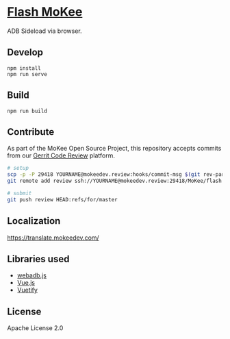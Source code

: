 [Flash MoKee](https://flash.mokeedev.com)
==========

ADB Sideload via browser.

## Develop

```
npm install
npm run serve
```

## Build

```
npm run build
```

## Contribute

As part of the MoKee Open Source Project, this repository accepts commits
from our [Gerrit Code Review](https://mokeedev.review/) platform.

```sh
# setup
scp -p -P 29418 YOURNAME@mokeedev.review:hooks/commit-msg $(git rev-parse --git-dir)/hooks/
git remote add review ssh://YOURNAME@mokeedev.review:29418/MoKee/flash

# submit
git push review HEAD:refs/for/master
```

## Localization

https://translate.mokeedev.com/

## Libraries used

* [webadb.js](https://github.com/webadb/webadb.js)
* [Vue.js](https://vuejs.org/)
* [Vuetify](https://vuetifyjs.com/)

## License

Apache License 2.0


